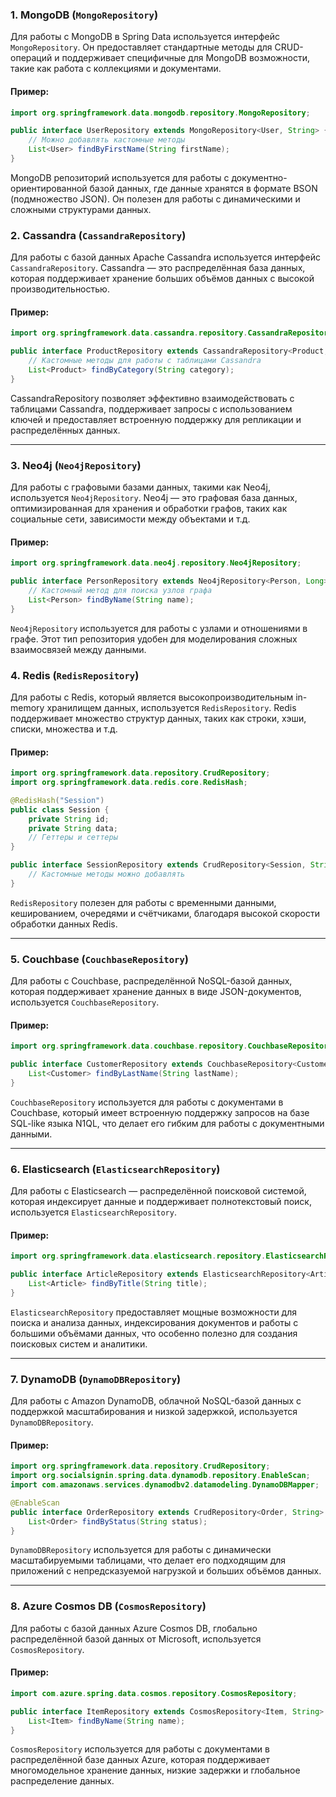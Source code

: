 ### 1. **MongoDB (`MongoRepository`)**

Для работы с MongoDB в Spring Data используется интерфейс `MongoRepository`. Он предоставляет стандартные методы для CRUD-операций и поддерживает специфичные для MongoDB возможности, такие как работа с коллекциями и документами.

#### Пример:

```java
import org.springframework.data.mongodb.repository.MongoRepository;

public interface UserRepository extends MongoRepository<User, String> {
    // Можно добавлять кастомные методы
    List<User> findByFirstName(String firstName);
}
```

MongoDB репозиторий используется для работы с документно-ориентированной базой данных, где данные хранятся в формате BSON (подмножество JSON). Он полезен для работы с динамическими и сложными структурами данных.

### 2. **Cassandra (`CassandraRepository`)**

Для работы с базой данных Apache Cassandra используется интерфейс `CassandraRepository`. Cassandra — это распределённая база данных, которая поддерживает хранение больших объёмов данных с высокой производительностью.

#### Пример:

```java
import org.springframework.data.cassandra.repository.CassandraRepository;

public interface ProductRepository extends CassandraRepository<Product, UUID> {
    // Кастомные методы для работы с таблицами Cassandra
    List<Product> findByCategory(String category);
}
```

CassandraRepository позволяет эффективно взаимодействовать с таблицами Cassandra, поддерживает запросы с использованием ключей и предоставляет встроенную поддержку для репликации и распределённых данных.

---

### 3. **Neo4j (`Neo4jRepository`)**

Для работы с графовыми базами данных, такими как Neo4j, используется `Neo4jRepository`. Neo4j — это графовая база данных, оптимизированная для хранения и обработки графов, таких как социальные сети, зависимости между объектами и т.д.

#### Пример:

```java
import org.springframework.data.neo4j.repository.Neo4jRepository;

public interface PersonRepository extends Neo4jRepository<Person, Long> {
    // Кастомный метод для поиска узлов графа
    List<Person> findByName(String name);
}
```

`Neo4jRepository` используется для работы с узлами и отношениями в графе. Этот тип репозитория удобен для моделирования сложных взаимосвязей между данными.

### 4. **Redis (`RedisRepository`)**

Для работы с Redis, который является высокопроизводительным in-memory хранилищем данных, используется `RedisRepository`. Redis поддерживает множество структур данных, таких как строки, хэши, списки, множества и т.д.

#### Пример:

```java
import org.springframework.data.repository.CrudRepository;
import org.springframework.data.redis.core.RedisHash;

@RedisHash("Session")
public class Session {
    private String id;
    private String data;
    // Геттеры и сеттеры
}

public interface SessionRepository extends CrudRepository<Session, String> {
    // Кастомные методы можно добавлять
}
```

`RedisRepository` полезен для работы с временными данными, кешированием, очередями и счётчиками, благодаря высокой скорости обработки данных Redis.

---

### 5. **Couchbase (`CouchbaseRepository`)**

Для работы с Couchbase, распределённой NoSQL-базой данных, которая поддерживает хранение данных в виде JSON-документов, используется `CouchbaseRepository`.

#### Пример:

```java
import org.springframework.data.couchbase.repository.CouchbaseRepository;

public interface CustomerRepository extends CouchbaseRepository<Customer, String> {
    List<Customer> findByLastName(String lastName);
}
```

`CouchbaseRepository` используется для работы с документами в Couchbase, который имеет встроенную поддержку запросов на базе SQL-like языка N1QL, что делает его гибким для работы с документными данными.

---

### 6. **Elasticsearch (`ElasticsearchRepository`)**

Для работы с Elasticsearch — распределённой поисковой системой, которая индексирует данные и поддерживает полнотекстовый поиск, используется `ElasticsearchRepository`.

#### Пример:

```java
import org.springframework.data.elasticsearch.repository.ElasticsearchRepository;

public interface ArticleRepository extends ElasticsearchRepository<Article, String> {
    List<Article> findByTitle(String title);
}
```

`ElasticsearchRepository` предоставляет мощные возможности для поиска и анализа данных, индексирования документов и работы с большими объёмами данных, что особенно полезно для создания поисковых систем и аналитики.

---

### 7. **DynamoDB (`DynamoDBRepository`)**

Для работы с Amazon DynamoDB, облачной NoSQL-базой данных с поддержкой масштабирования и низкой задержкой, используется `DynamoDBRepository`.

#### Пример:

```java
import org.springframework.data.repository.CrudRepository;
import org.socialsignin.spring.data.dynamodb.repository.EnableScan;
import com.amazonaws.services.dynamodbv2.datamodeling.DynamoDBMapper;

@EnableScan
public interface OrderRepository extends CrudRepository<Order, String> {
    List<Order> findByStatus(String status);
}
```

`DynamoDBRepository` используется для работы с динамически масштабируемыми таблицами, что делает его подходящим для приложений с непредсказуемой нагрузкой и больших объёмов данных.

---

### 8. **Azure Cosmos DB (`CosmosRepository`)**

Для работы с базой данных Azure Cosmos DB, глобально распределённой базой данных от Microsoft, используется `CosmosRepository`.

#### Пример:

```java
import com.azure.spring.data.cosmos.repository.CosmosRepository;

public interface ItemRepository extends CosmosRepository<Item, String> {
    List<Item> findByName(String name);
}
```

`CosmosRepository` используется для работы с документами в распределённой базе данных Azure, которая поддерживает многомодельное хранение данных, низкие задержки и глобальное распределение данных.

